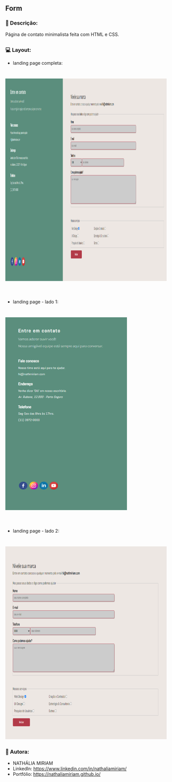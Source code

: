 ## Form

### 📄 Descrição:

Página de contato minimalista feita com HTML e CSS.

##

### 💻 Layout:

- landing page completa:
<h1>
  <img src="docs/images/image_first.png"  width="1200" height="630">
</h1>
<br>

- landing page - lado 1:
<h1>
  <img src="docs/images/image_second.png"  width="380" height="600">
</h1>
<br>

- landing page - lado 2:
<h1>
  <img src="docs/images/image_third.png"  width="1000" height="600">
</h1>

### 📍 Autora:

- NATHÁLIA MIRIAM
- LinkedIn: https://www.linkedin.com/in/nathaliamiriam/
- Portfólio: https://nathaliamiriam.github.io/
